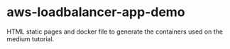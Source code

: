 # aws-loadbalancer-app-demo
HTML static pages and docker file to generate the containers used on the medium tutorial.
